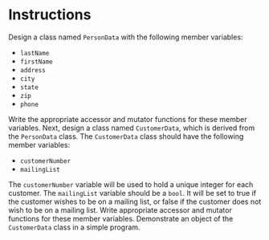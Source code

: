 # Instructions  

Design a class named `PersonData` with the following member variables:

* `lastName`
* `firstName`
* `address`
* `city`
* `state`
* `zip`
* `phone`

Write the appropriate accessor and mutator functions for these member variables. Next, design a class named `CustomerData`, which is derived from the `PersonData` class. The `CustomerData` class should have the following member variables:

* `customerNumber`
* `mailingList`

The `customerNumber` variable will be used to hold a unique integer for each customer. The `mailingList` variable should be a `bool`. It will be set to true if the customer wishes to be on a mailing list, or false if the customer does not wish to be on a mailing list. Write appropriate accessor and mutator functions for these member variables. Demonstrate an object of the `CustomerData` class in a simple program.